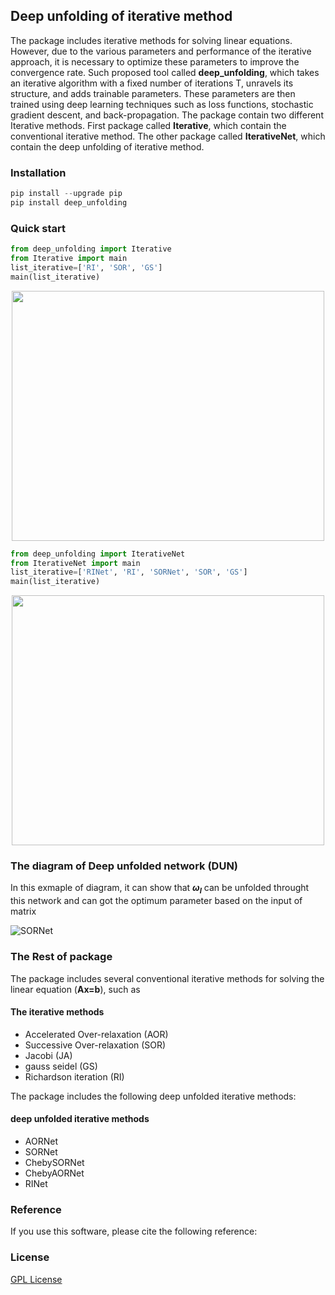 ## Deep unfolding of iterative method

The package includes iterative methods for solving linear equations. However, due to the various parameters and performance of the iterative approach, it is necessary to optimize these parameters to improve the convergence rate. Such proposed tool called **deep_unfolding**, which takes an iterative algorithm with a fixed number of iterations T, unravels its structure, and adds trainable parameters. These parameters are then trained using deep learning techniques such as loss functions, stochastic gradient descent, and back-propagation.
The package contain two different Iterative methods. First package called **Iterative**, which contain the conventional iterative method. The other package called **IterativeNet**, which contain the deep unfolding of iterative method.

### Installation 
```python
pip install --upgrade pip
pip install deep_unfolding
```
### Quick start

```python
from deep_unfolding import Iterative
from Iterative import main
list_iterative=['RI', 'SOR', 'GS']
main(list_iterative)
```
<p align="center">
   <img src="https://github.com/Salahberra2022/deep_unfolding/assets/119638218/c5e53af3-445a-4607-8cec-b9ba33400f26" width="500" height="400">
 <p>
 
```python
from deep_unfolding import IterativeNet
from IterativeNet import main
list_iterative=['RINet', 'RI', 'SORNet', 'SOR', 'GS']
main(list_iterative)
```

<p align="center">
 <img src="https://github.com/Salahberra2022/deep_unfolding/assets/119638218/c53ceec4-458f-44e8-b6cb-72e559b69ffc" width="500" height="400">
 <p>

### The diagram of Deep unfolded network (DUN)

In this exmaple of diagram, it can show that **$\omega_{l}$** can be unfolded throught this network and can got the optimum parameter based on the input of matrix

 ![SORNet](https://user-images.githubusercontent.com/119638218/226128700-f03ae894-a69b-48b1-a4bf-a0a3d2820d8e.png)

  
### The Rest of package

The package includes several conventional iterative methods for solving the linear equation (**Ax=b**), such as 
<h4> The iterative methods</h4>
<ul>
  <li>Accelerated Over-relaxation (AOR)</li>
  <li>Successive Over-relaxation (SOR)</li>
  <li>Jacobi (JA)</li>
  <li>gauss seidel (GS)</li>
  <li>Richardson iteration (RI)</li>
</ul>


The package includes the following deep unfolded iterative methods:
<h4> deep unfolded iterative methods </h4>
<ul>
  <li>AORNet</li>
  <li>SORNet</li>
  <li>ChebySORNet</li>
  <li>ChebyAORNet</li>
  <li>RINet</li>
</ul>

### Reference
If you use this software, please cite the following reference:



### License

[GPL License](LICENSE)






